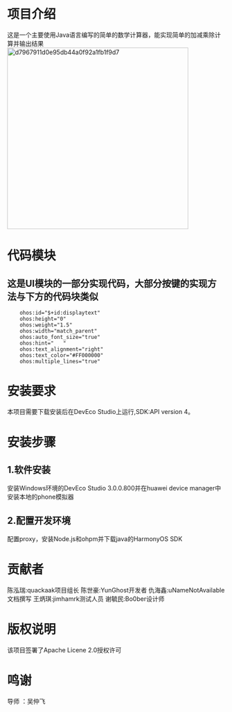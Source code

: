 # 项目介绍
这是一个主要使用Java语言编写的简单的数学计算器，能实现简单的加减乘除计算并输出结果
<img width="418" alt="d7967911d0e95db44a0f92a1fb1f9d7" src="https://github.com/Bistu-OSSDT-2023/17-math-calculater/assets/138198938/ab5ffd7c-cf54-48fd-98a2-34f67c15f4c2">
# 代码模块
## 这是UI模块的一部分实现代码，大部分按键的实现方法与下方的代码块类似

        ohos:id="$+id:displaytext"
        ohos:height="0"
        ohos:weight="1.5"
        ohos:width="match_parent"
        ohos:auto_font_size="true"
        ohos:hint="   "
        ohos:text_alignment="right"
        ohos:text_color="#FF000000"
        ohos:multiple_lines="true"

        
# 安装要求
本项目需要下载安装后在DevEco Studio上运行,SDK:API version 4。
# 安装步骤
## 1.软件安装
安装Windows环境的DevEco Studio 3.0.0.800并在huawei device manager中安装本地的phone模拟器
## 2.配置开发环境
配置proxy，安装Node.js和ohpm并下载java的HarmonyOS SDK
# 贡献者
陈泓瑞:quackaak项目组长
陈世豪:YunGhost开发者
仇海鑫:uNameNotAvailable文档撰写
王炳琪:jimhamrk测试人员
谢毓民:Bo0ber设计师
# 版权说明
该项目签署了Apache Licene 2.0授权许可
# 鸣谢
导师 ：吴仲飞
